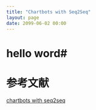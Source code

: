 ```yaml
---
title: "Chartbots with Seq2Seq"
layout: page
date: 2099-06-02 00:00
---
```


# hello word#

# 参考文献
[chartbots with seq2seq](http://suriyadeepan.github.io/2016-06-28-easy-seq2seq/)